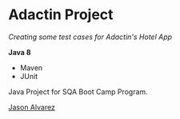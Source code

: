# Adactin Project

*Creating some test cases for Adactin's Hotel App*

**Java 8**

* Maven
* JUnit

Java Project for SQA Boot Camp Program. 

[Jason Alvarez](https://github.com/ajason13)
